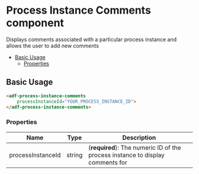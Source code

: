 # Process Instance Comments component

Displays comments associated with a particular process instance and allows the user to add new comments

<!-- markdown-toc start - Don't edit this section.  npm run toc to generate it-->

<!-- toc -->

- [Basic Usage](#basic-usage)
  * [Properties](#properties)

<!-- tocstop -->

<!-- markdown-toc end -->

## Basic Usage

```html
<adf-process-instance-comments 
    processInstanceId="YOUR_PROCESS_INSTANCE_ID">
</adf-process-instance-comments>
```

### Properties

| Name | Type | Description |
| --- | --- | --- |
| processInstanceId | string | (**required**): The numeric ID of the process instance to display comments for |
